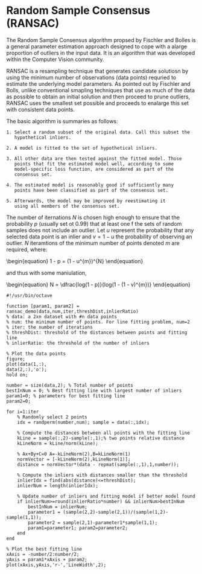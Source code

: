 # Random Sample Consensus (RANSAC)

The Random Sample Consensus algorithm propsed by Fischler and Bolles is a
general parameter estimation approach designed to cope with a alarge proportion
of outliers in the input data. It is an algorithm that was developed within the
Computer Vision community.

RANSAC is a resampling technique that generates candidate solutiosn by using
the minimum number of observations (data points) requried to estimate the
underlying model parameters. As pointed out by Fischler and Bolls, unlike
conventional smapling techniques that use as much of the data as possible to
obtain an initial solution and then proceed to prune outliers, RANSAC uses the
smallest set possible and proceeds to enalarge this set with consistent data
points.

The basic algorithm is summaries as follows:


    1. Select a random subset of the original data. Call this subset the
       hypothetical inliers.

    2. A model is fitted to the set of hypothetical inliers.

    3. All other data are then tested against the fitted model. Those
       points that fit the estimated model well, according to some
       model-specific loss function, are considered as part of the
       consensus set.

    4. The estimated model is reasonably good if sufficiently many
       points have been classified as part of the consensus set.

    5. Afterwards, the model may be improved by reestimating it
       using all members of the consensus set.


The number of iternations $N$ is chosen high enough to ensure that the
probability $p$ (usually set ot 0.99) that at least one f the sets of random
samples does not include an outlier. Let $u$ represent the probability that any
selected data point is an inlier and $v = 1 - u$ the probability of observing
an outlier. $N$ iteramtions of the minimum number of points denoted $m$ are
required, where:

\begin{equation}
    1 - p = (1 - u^{m})^{N}
\end{equation}

and thus with some maniulation,

\begin{equation}
    N = \dfrac{log(1 - p)}{log(1 - (1 - v)^{m})}
\end{equation}


    #!/usr/bin/octave

    function [param1, param2] = ransac_demo(data,num,iter,threshDist,inlierRatio)
    % data: a 2xn dataset with #n data points
    % num: the minimum number of points. For line fitting problem, num=2
    % iter: the number of iterations
    % threshDist: threshold of the distances between points and fitting line
    % inlierRatio: the threshold of the number of inliers

    % Plot the data points
    figure;
    plot(data(1,:),
    data(2,:),'o');
    hold on;

    number = size(data,2); % Total number of points
    bestInNum = 0; % Best fitting line with largest number of inliers
    param1=0; % parameters for best fitting line
    param2=0;

    for i=1:iter
        % Randomly select 2 points
        idx = randperm(number,num); sample = data(:,idx);

        % Compute the distances between all points with the fitting line
        kLine = sample(:,2)-sample(:,1);% two points relative distance
        kLineNorm = kLine/norm(kLine);

        % Ax+By+C=0 A=-kLineNorm(2),B=kLineNorm(1)
        normVector = [-kLineNorm(2),kLineNorm(1)];
        distance = normVector*(data - repmat(sample(:,1),1,number));

        % Compute the inliers with distances smaller than the threshold
        inlierIdx = find(abs(distance)<=threshDist);
        inlierNum = length(inlierIdx);

        % Update number of inliers and fitting model if better model found
        if inlierNum>=round(inlierRatio*number) && inlierNum>bestInNum
            bestInNum = inlierNum;
            parameter1 = (sample(2,2)-sample(2,1))/(sample(1,2)-sample(1,1));
            parameter2 = sample(2,1)-parameter1*sample(1,1);
            param1=parameter1; param2=parameter2;
        end
    end

    % Plot the best fitting line
    xAxis = -number/2:number/2;
    yAxis = param1*xAxis + param2;
    plot(xAxis,yAxis,'r-','LineWidth',2);
